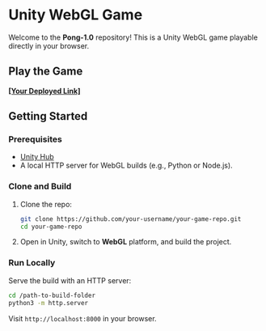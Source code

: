 # Unity WebGL Game

Welcome to the **Pong-1.0** repository! This is a Unity WebGL game playable directly in your browser.

## Play the Game
**[[Your Deployed Link]](https://play.unity.com/en/games/b12d1ec4-fbb4-461a-8fca-6c4c4e7bfb5b/pong-10)**

## Getting Started
### Prerequisites
- [Unity Hub](https://unity.com/download)
- A local HTTP server for WebGL builds (e.g., Python or Node.js).

### Clone and Build
1. Clone the repo:
   ```bash
   git clone https://github.com/your-username/your-game-repo.git
   cd your-game-repo
   ```
2. Open in Unity, switch to **WebGL** platform, and build the project.

### Run Locally
Serve the build with an HTTP server:
```bash
cd /path-to-build-folder
python3 -m http.server
```
Visit `http://localhost:8000` in your browser.
